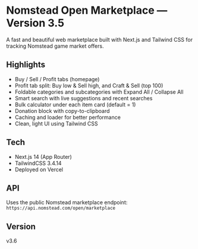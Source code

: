 # Nomstead Open Marketplace — Version 3.5

A fast and beautiful web marketplace built with Next.js and Tailwind CSS for tracking Nomstead game market offers.

## Highlights
- Buy / Sell / Profit tabs (homepage)
- Profit tab split: Buy low & Sell high, and Craft & Sell (top 100)
- Foldable categories and subcategories with Expand All / Collapse All
- Smart search with live suggestions and recent searches
- Bulk calculator under each item card (default = 1)
- Donation block with copy-to-clipboard
- Caching and loader for better performance
- Clean, light UI using Tailwind CSS

## Tech
- Next.js 14 (App Router)
- TailwindCSS 3.4.14
- Deployed on Vercel

## API
Uses the public Nomstead marketplace endpoint:
`https://api.nomstead.com/open/marketplace`

## Version
v3.6
